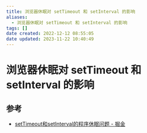 ```yaml
---
title: 浏览器休眠对 setTimeout 和 setInterval 的影响
aliases:
  - 浏览器休眠对 setTimeout 和 setInterval 的影响
tags: []
date created: 2022-12-12 08:55:05
date updated: 2023-11-22 10:40:49
---
```


# 浏览器休眠对 setTimeout 和 setInterval 的影响

## 参考

- [setTimeout和setInterval的程序休眠问题 - 掘金](https://juejin.cn/post/6844903667456278541)
